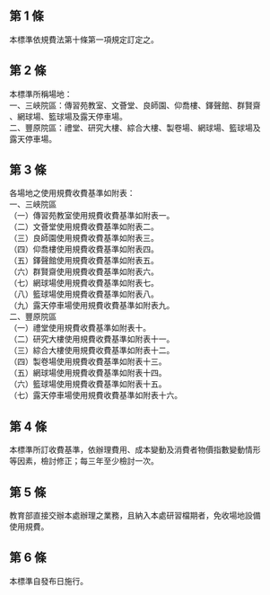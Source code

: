 第 1 條
-------
本標準依規費法第十條第一項規定訂定之。

第 2 條
-------
本標準所稱場地：  
一、三峽院區：傳習苑教室、文薈堂、良師園、仰喬樓、鐸聲館、群賢齋  
    、網球場、籃球場及露天停車場。  
二、豐原院區：禮堂、研究大樓、綜合大樓、製卷場、網球場、籃球場及  
    露天停車場。

第 3 條
-------
各場地之使用規費收費基準如附表：  
一、三峽院區  
（一）傳習苑教室使用規費收費基準如附表一。  
（二）文薈堂使用規費收費基準如附表二。  
（三）良師園使用規費收費基準如附表三。  
（四）仰喬樓使用規費收費基準如附表四。  
（五）鐸聲館使用規費收費基準如附表五。  
（六）群賢齋使用規費收費基準如附表六。  
（七）網球場使用規費收費基準如附表七。  
（八）籃球場使用規費收費基準如附表八。  
（九）露天停車場使用規費收費基準如附表九。  
二、豐原院區  
（一）禮堂使用規費收費基準如附表十。  
（二）研究大樓使用規費收費基準如附表十一。  
（三）綜合大樓使用規費收費基準如附表十二。  
（四）製卷場使用規費收費基準如附表十三。  
（五）網球場使用規費收費基準如附表十四。  
（六）籃球場使用規費收費基準如附表十五。  
（七）露天停車場使用規費收費基準如附表十六。

第 4 條
-------
本標準所訂收費基準，依辦理費用、成本變動及消費者物價指數變動情形  
等因素，檢討修正；每三年至少檢討一次。

第 5 條
-------
教育部直接交辦本處辦理之業務，且納入本處研習檔期者，免收場地設備  
使用規費。

第 6 條
-------
本標準自發布日施行。


